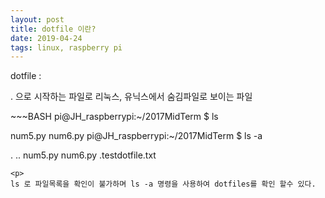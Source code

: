 ```yaml
---
layout: post
title: dotfile 이란?
date: 2019-04-24
tags: linux, raspberry pi
---
```


dotfile :
<p>
. 으로 시작하는 파일로 리눅스, 유닉스에서 숨김파일로 보이는 파일
<p>
~~~BASH
pi@JH_raspberrypi:~/2017MidTerm $ ls 


num5.py  num6.py 
pi@JH_raspberrypi:~/2017MidTerm $ ls -a 


.  ..  num5.py  num6.py  .testdotfile.txt 
~~~
<p>
ls 로 파일목록을 확인이 불가하며 ls -a 명령을 사용하여 dotfiles를 확인 할수 있다.